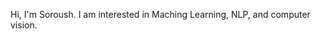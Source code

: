 Hi, I'm Soroush. I am interested in Maching Learning, NLP, and computer vision.

<!---
sorushn/sorushn is a ✨ special ✨ repository because its `README.md` (this file) appears on your GitHub profile.
You can click the Preview link to take a look at your changes.
--->
